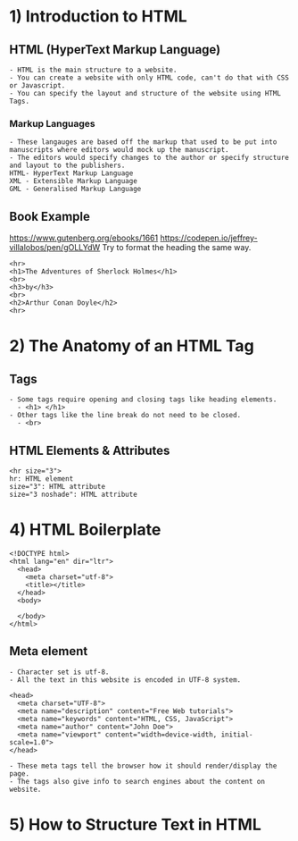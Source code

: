 # 1) Introduction to HTML

## HTML (HyperText Markup Language)
    - HTML is the main structure to a website.
    - You can create a website with only HTML code, can't do that with CSS or Javascript.
    - You can specify the layout and structure of the website using HTML Tags.
### Markup Languages
    - These langauges are based off the markup that used to be put into manuscripts where editors would mock up the manuscript.
    - The editors would specify changes to the author or specify structure and layout to the publishers.
    HTML- HyperText Markup Language
    XML - Extensible Markup Language
    GML - Generalised Markup Language
## Book Example
https://www.gutenberg.org/ebooks/1661
https://codepen.io/jeffrey-villalobos/pen/gOLLYdW
Try to format the heading the same way.

    <hr>
    <h1>The Adventures of Sherlock Holmes</h1>
    <br>
    <h3>by</h3>
    <br>
    <h2>Arthur Conan Doyle</h2>
    <hr>










# 2) The Anatomy of an HTML Tag
## Tags
    - Some tags require opening and closing tags like heading elements.
      - <h1> </h1>
    - Other tags like the line break do not need to be closed. 
      - <br>
      
## HTML Elements & Attributes
    <hr size="3">
    hr: HTML element
    size="3": HTML attribute
    size="3 noshade": HTML attribute
    
    
    
    
    
    
    
    
    
# 4) HTML Boilerplate
    <!DOCTYPE html>
    <html lang="en" dir="ltr">
      <head>
        <meta charset="utf-8">
        <title></title>
      </head>
      <body>

      </body>
    </html>

## Meta element
    - Character set is utf-8.
    - All the text in this website is encoded in UTF-8 system. 

    <head>
      <meta charset="UTF-8">
      <meta name="description" content="Free Web tutorials">
      <meta name="keywords" content="HTML, CSS, JavaScript">
      <meta name="author" content="John Doe">
      <meta name="viewport" content="width=device-width, initial-scale=1.0">
    </head>

    - These meta tags tell the browser how it should render/display the page.
    - The tags also give info to search engines about the content on website. 








# 5) How to Structure Text in HTML
